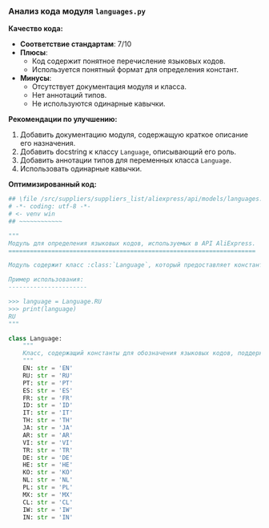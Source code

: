 ### **Анализ кода модуля `languages.py`**

**Качество кода:**

- **Соответствие стандартам**: 7/10
- **Плюсы**:
    - Код содержит понятное перечисление языковых кодов.
    - Используется понятный формат для определения констант.
- **Минусы**:
    - Отсутствует документация модуля и класса.
    - Нет аннотаций типов.
    - Не используются одинарные кавычки.

**Рекомендации по улучшению:**

1.  Добавить документацию модуля, содержащую краткое описание его назначения.
2.  Добавить docstring к классу `Language`, описывающий его роль.
3.  Добавить аннотации типов для переменных класса `Language`.
4.  Использовать одинарные кавычки.

**Оптимизированный код:**

```python
## \file /src/suppliers/suppliers_list/aliexpress/api/models/languages.py
# -*- coding: utf-8 -*-
# <- venv win
## ~~~~~~~~~~~~

"""
Модуль для определения языковых кодов, используемых в API AliExpress.
=====================================================================

Модуль содержит класс :class:`Language`, который предоставляет константы для различных языков.

Пример использования:
----------------------

>>> language = Language.RU
>>> print(language)
RU
"""

class Language:
    """
    Класс, содержащий константы для обозначения языковых кодов, поддерживаемых AliExpress.
    """
    EN: str = 'EN'
    RU: str = 'RU'
    PT: str = 'PT'
    ES: str = 'ES'
    FR: str = 'FR'
    ID: str = 'ID'
    IT: str = 'IT'
    TH: str = 'TH'
    JA: str = 'JA'
    AR: str = 'AR'
    VI: str = 'VI'
    TR: str = 'TR'
    DE: str = 'DE'
    HE: str = 'HE'
    KO: str = 'KO'
    NL: str = 'NL'
    PL: str = 'PL'
    MX: str = 'MX'
    CL: str = 'CL'
    IW: str = 'IW'
    IN: str = 'IN'